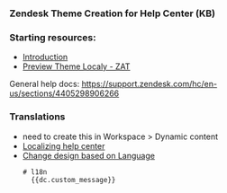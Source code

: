 ### Zendesk Theme Creation for Help Center (KB)

### Starting resources:
- [Introduction](https://developer.zendesk.com/apps/docs/help-center-templates/introduction)
- [Preview Theme Localy - ZAT](https://support.zendesk.com/hc/en-us/articles/4408822095642)



General help docs:
https://support.zendesk.com/hc/en-us/sections/4405298906266


### Translations
- need to create this in Workspace > Dynamic content
- [Localizing help center](https://support.zendesk.com/hc/en-us/articles/4408834328090-Localizing-help-center-content)
- [Change design based on Language](https://support.zendesk.com/hc/en-us/articles/4408894121754-Changing-your-help-center-design-based-on-your-end-user-language )
   ```shell
   # l18n 
     {{dc.custom_message}}
   ```